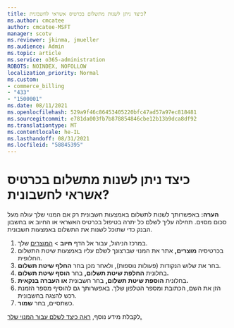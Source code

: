 ```yaml
---
title: כיצד ניתן לשנות מתשלום בכרטיס אשראי לחשבונית?
ms.author: cmcatee
author: cmcatee-MSFT
manager: scotv
ms.reviewer: jkinma, jmueller
ms.audience: Admin
ms.topic: article
ms.service: o365-administration
ROBOTS: NOINDEX, NOFOLLOW
localization_priority: Normal
ms.custom:
- commerce_billing
- "433"
- "1500001"
ms.date: 08/11/2021
ms.openlocfilehash: 529a9f46c86453405220bfc47ad57a97ec818481
ms.sourcegitcommit: e781da003fb7b878854846cbe12b13b9dca8df92
ms.translationtype: MT
ms.contentlocale: he-IL
ms.lasthandoff: 08/31/2021
ms.locfileid: "58845395"
---
```

# <a name="how-do-i-change-from-credit-card-payments-to-invoice"></a>כיצד ניתן לשנות מתשלום בכרטיס אשראי לחשבונית?

**הערה:** באפשרותך לשנות לתשלום באמצעות חשבונית רק אם המנוי שלך עולה מעל סכום מסוים. תחילה עליך לשלם כל יתרה בטיפול בכרטיס האשראי או החיוב או בחשבון הבנק כדי שתוכל לשנות את התשלום באמצעות חשבונית.

1. במרכז הניהול, עבור אל הדף **חיוב**  >  [המוצרים](https://go.microsoft.com/fwlink/p/?linkid=842054) שלך.
2. בכרטיסיה **מוצרים,** אתר את המנוי שברצונך לשלם עליו באמצעות שיטת התשלום החלופית.
3. בחר את שלוש הנקודות (פעולות נוספות), ולאחר מכן בחר **החלף שיטת תשלום**.
4. בחלונית **החלפת שיטת תשלום,** בחר **הוסף שיטת תשלום.**
5. בחלונית **הוספת שיטת תשלום,** בחר חשבונית **או העברה בנקאית.**
6. הזן את השם, הכתובת ומספר הטלפון שלך. באפשרותך גם להוסיף מספר הזמנת רכש להצגה בחשבונית.
7. כשתסיים, בחר **שמור**.

לקבלת מידע נוסף, [ראה כיצד לשלם עבור המנוי שלך.](https://docs.microsoft.com/microsoft-365/commerce/billing-and-payments/pay-for-your-subscription)